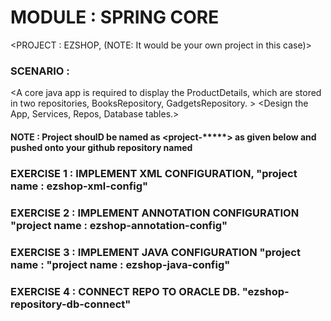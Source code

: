 # MODULE : SPRING CORE
<PROJECT : EZSHOP, (NOTE: It would be your own project in this case)>

### SCENARIO : 
<A core java app is required to display the ProductDetails, which are stored in two repositories, BooksRepository, GadgetsRepository. >
<The details should be fetched using BooksService and GadgetsServie.>
<Design the App, Services, Repos, Database tables.>
<The application should connect to Oracle Database >

#### NOTE : Project shoulD be named as <project-*****> as given below and pushed onto your github repository named <labs>

### EXERCISE 1 : IMPLEMENT XML CONFIGURATION, "project name : ezshop-xml-config"
### EXERCISE 2 : IMPLEMENT ANNOTATION CONFIGURATION "project name :  ezshop-annotation-config"
### EXERCISE 3 : IMPLEMENT JAVA CONFIGURATION "project name : "project name : ezshop-java-config"
### EXERCISE 4 : CONNECT REPO TO ORACLE DB. "ezshop-repository-db-connect"
